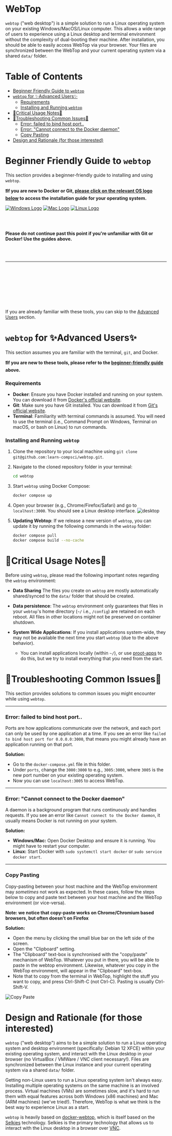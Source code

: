 <!-- omit in toc -->
# WebTop
`webtop` ("web desktop") is a simple solution to run a Linux operating system on your existing Windows/MacOS/Linux computer. This allows a wide range of users to experience using a Linux desktop and terminal environment without the complexity of dual-booting their machine. After installation, you should be able to easily access WebTop via your browser. Your files are synchronized between the WebTop and your current operating system via a shared `data/` folder.

<!-- omit in toc -->
# Table of Contents
- [Beginner Friendly Guide to `webtop`](#beginner-friendly-guide-to-webtop)
- [`webtop` for ✨Advanced Users✨](#webtop-for-advanced-users)
    - [Requirements](#requirements)
    - [Installing and Running `webtop`](#installing-and-running-webtop)
- [🚨Critical Usage Notes🚨](#critical-usage-notes)
- [🔨Troubleshooting Common Issues🔨](#troubleshooting-common-issues)
    - [Error: failed to bind host port..](#error-failed-to-bind-host-port)
    - [Error: "Cannot connect to the Docker daemon"](#error-cannot-connect-to-the-docker-daemon)
    - [Copy Pasting](#copy-pasting)
- [Design and Rationale (for those interested)](#design-and-rationale-for-those-interested)

# Beginner Friendly Guide to `webtop`
This section provides a beginner-friendly guide to installing and using `webtop`. 


**❗If you are new to Docker or Git, <u>please click on the relevant OS logo below</u> to access the installation guide for your operating system.**

[![Windows Logo](images/webtopinstallguide/assets-generic/windows-logo.svg)](webtopinstall-windows.md)
[![Mac Logo](images/webtopinstallguide/assets-generic/mac-logo.svg)](webtopinstall-mac.md)
[![Linux Logo](images/webtopinstallguide/assets-generic/linux-logo.svg)](webtopinstall-linux.md)

<br><br>

**Please do not continue past this point if you're unfamiliar with Git or Docker! Use the guides above.**

<br> <br>

--- 

<br><br><br><br><br><br><br>

 If you are already familiar with these tools, you can skip to the [Advanced Users](#webtop-for-advanced-users) section.

# `webtop` for ✨Advanced Users✨
This section assumes you are familiar with the terminal, `git`, and Docker. 


**❗If you are new to these tools, please refer to the [beginner-friendly guide](#beginner-friendly-guide-to-webtop) above.**

### Requirements
- **Docker**: Ensure you have Docker installed and running on your system. You can download it from [Docker's official website](https://www.docker.com/).
- **Git**: Make sure you have Git installed. You can download it from [Git's official website](https://git-scm.com/downloads).
- **Terminal**: Familiarity with terminal commands is assumed. You will need to use the terminal (i.e., Command Prompt on Windows, Terminal on macOS, or bash on Linux) to run commands.

### Installing and Running `webtop`
1. Clone the repository to your local machine using `git clone git@github.com:learn-compsci/webtop.git`.

2. Navigate to the cloned repository folder in your terminal:
    ```bash
    cd webtop
    ```
    
3. Start `webtop` using Docker Compose:
    ```bash
    docker compose up
    ```

4. Open your browser (e.g., Chrome/Firefox/Safari) and go to `localhost:3000`. You should see a Linux desktop interface.
![desktop](images/webtopinstallguide/assets-windows/windows-webtop-run-success-webpage.png)

5. **Updating Webtop**: If we release a new version of `webtop`, you can update it by running the following commands in the `webtop` folder:
    ```bash
    docker compose pull
    docker compose build --no-cache
    ```

# 🚨Critical Usage Notes🚨
Before using `webtop`, please read the following important notes regarding the `webtop` environment:

- **Data Sharing** The files you create on `webtop` are mostly automatically shared/synced to the `data/` folder that should be created.

- **Data persistence**: The `webtop` environment only guarantees that files in your `webtop`'s home directory (`~/` i.e., `/config`) are retained on each reboot. All files in other locations might not be preserved on container shutdown.

- **System Wide Applications**: If you install applications system-wide, they may not be available the next time you start `webtop` (due to the above behavior). 
    - You can install applications locally (within `~/`), or use [proot-apps](https://github.com/linuxserver/proot-apps) to do this, but we try to install everything that you need from the start.

# 🔨Troubleshooting Common Issues🔨
This section provides solutions to common issues you might encounter while using `webtop`. 

---

### Error: failed to bind host port..
Ports are how applications communicate over the network, and each port can only be used by one application at a time. If you see an error like `failed to bind host port for 0.0.0.0:3000`, that means you might already have an application running on that port. 

**Solution:**  
- Go to the `docker-compose.yml` file in this folder. 
- Under `ports`, change the `3000:3000` to e.g., `3005:3000`, where `3005` is the new port number on your existing operating system. 
- Now you can use `localhost:3005` to access WebTop.

---

### Error: "Cannot connect to the Docker daemon"
A daemon is a background program that runs continuously and handles requests. If you see an error like `Cannot connect to the Docker daemon`, it usually means Docker is not running on your system.

**Solution:**  
- **Windows/Mac:** Open Docker Desktop and ensure it is running. You might have to restart your computer.
- **Linux:** Start Docker with `sudo systemctl start docker` or `sudo service docker start`.

---

### Copy Pasting
Copy-pasting between your host machine and the WebTop environment may *sometimes* not work as expected. In these cases, follow the steps below to copy and paste text between your host machine and the WebTop environment (or vice-versa).

**Note: we notice that copy-paste works on Chrome/Chromium based browsers, but often doesn't on Firefox** 

**Solution:**  
- Open the menu by clicking the small blue bar on the left side of the screen.
- Open the "Clipboard" setting.
- The "Clipboard" text-box is synchronised with the "copy/paste" mechanism of WebTop. Whatever you put in there, you will be able to paste in the webtop environment. Likewise, whatever you copy in the WebTop environment, will appear in the "Clipboard" text-box.
- Note that to copy from the terminal in WebTop, highlight the stuff you want to copy, and press Ctrl-Shift-C (not Ctrl-C). Pasting is usually Ctrl-Shift-V.


![Copy Paste](images/webtopinstallguide/assets-generic/selkies-clipboard.png)

# Design and Rationale (for those interested)

`webtop` ("web desktop") aims to be a simple solution to run a Linux operating system and desktop environment (specifically: Debian 12 XFCE) within your existing operating system, and interact with the Linux desktop in your browser (no VirtualBox / VMWare / VNC client necessary!). Files are synchronized between the Linux instance and your current operating system via a shared `data/` folder.

Getting non-Linux users to run a Linux operating system isn't always easy. Installing multiple operating systems on the same machine is an involved process. Virtual machines (VMs) are sometimes slow, and it's hard to run them with equal features across both Windows (x86 machines) and Mac (ARM machines) (we've tried!). Therefore, WebTop is what we think is the best way to experience Linux as a start. 

`webtop` is heavily based on [docker-webtop](https://github.com/linuxserver/docker-webtop), which is itself based on the [Selkies](https://github.com/linuxserver/docker-baseimage-selkies) technology. Selkies is the primary technology that allows us to interact with the Linux desktop in a browser over [VNC](https://en.wikipedia.org/wiki/VNC). 


